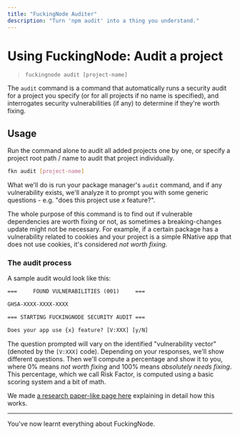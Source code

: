 ```yaml
---
title: "FuckingNode Auditer"
description: "Turn 'npm audit' into a thing you understand."
---
```


# Using FuckingNode: Audit a project

> `fuckingnode audit [project-name]`

The `audit` command is a command that automatically runs a security audit for a project you specify (or for all projects if no name is specified), and interrogates security vulnerabilities (if any) to determine if they're worth fixing.

## Usage

Run the command alone to audit all added projects one by one, or specify a project root path / name to audit that project individually.

```bash
fkn audit [project-name]
```

What we'll do is run your package manager's `audit` command, and if any vulnerability exists, we'll analyze it to prompt you with some generic questions - e.g. "does this project use _x_ feature?".

The whole purpose of this command is to find out if vulnerable dependencies are worth fixing or not, as sometimes a breaking-changes update might not be necessary. For example, if a certain package has a vulnerability related to cookies and your project is a simple RNative app that does not use cookies, it's considered _not worth fixing_.

### The audit process

A sample audit would look like this:

```txt
===     FOUND VULNERABILITIES (001)     ===

GHSA-XXXX-XXXX-XXXX

=== STARTING FUCKINGNODE SECURITY AUDIT ===

Does your app use {x} feature? [V:XXX] [y/N]
```

The question prompted will vary on the identified "vulnerability vector" (denoted by the `[V:XXX]` code). Depending on your responses, we'll show different questions. Then we'll compute a percentage and show it to you, where 0% means _not worth fixing_ and 100% means _absolutely needs fixing_. This percentage, which we call Risk Factor, is computed using a basic scoring system and a bit of math.

We made [a research paper-like page here](../learn/audit.md) explaining in detail how this works.

---

You've now learnt everything about FuckingNode.
